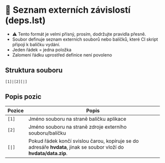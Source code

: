 # 📄 Seznam externích závislostí (deps.lst)

- ⚠️ Tento formát je velmi přísný, prosím, dodržujte pravidla přesně.
- Soubor definuje seznam externích souborů nebo balíčků, které CI skript připojí k balíčku vydání.
- Jeden řádek = jedna položka
- Zalomení řádku uprostřed definice není povoleno

## Struktura souboru

```text
[1]|[2][|]
```

## Popis pozic

| Pozice | Popis |
|---|---|
| `[1]` | Jméno souboru na straně balíčku aplikace |
| `[2]` | Jméno souboru na straně zdroje externího souboru/balíčku |
| `[\|]` | Pokud řádek končí svislou čarou, kopíruje se do adresáře **hvdata**, jinak se soubor vloží do **hvdata/data.zip**. |
